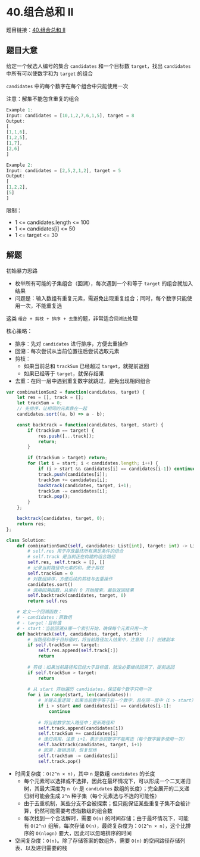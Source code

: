 # 40.组合总和 II

题目链接：[40.组合总和 II](https://leetcode.cn/problems/combination-sum-ii/)

## 题目大意

给定一个候选人编号的集合 `candidates` 和一个目标数 `target`，找出 `candidates` 中所有可以使数字和为 `target` 的组合

`candidates` 中的每个数字在每个组合中只能使用一次 

注意：解集不能包含重复的组合

```js
Example 1:
Input: candidates = [10,1,2,7,6,1,5], target = 8
Output: 
[
[1,1,6],
[1,2,5],
[1,7],
[2,6]
]

Example 2:
Input: candidates = [2,5,2,1,2], target = 5
Output: 
[
[1,2,2],
[5]
]
```

限制：
- 1 <= candidates.length <= 100
- 1 <= candidates[i] <= 50
- 1 <= target <= 30

## 解题

初始暴力思路
- 枚举所有可能的子集组合（回溯），每次遇到一个和等于 `target` 的组合就加入结果
- 问题是：输入数组有重复元素，需避免出现重复组合；同时，每个数字只能使用一次，不能重复选

这类 `组合 + 剪枝 + 排序 + 去重`的题，非常适合`回溯法`处理

核心策略：
- 排序：先对 `candidates` 进行排序，方便去重操作
- 回溯：每次尝试从当前位置往后尝试选取元素
- 剪枝：
  - 如果当前总和 `trackSum` 已经超过 `target`，就提前返回
  - 如果已经等于 `target`，就保存结果
- 去重：在同一层中遇到重复数字就跳过，避免出现相同组合

```js
var combinationSum2 = function(candidates, target) {
    let res = [], track = [];
    let trackSum = 0;
    // 先排序，让相同的元素靠在一起
    candidates.sort((a, b) => a - b);

    const backtrack = function(candidates, target, start) {
        if (trackSum == target) {
            res.push([...track]);
            return;
        }

        if (trackSum > target) return;
        for (let i = start; i < candidates.length; i++) {
            if (i > start && candidates[i] == candidates[i-1]) continue;
            track.push(candidates[i]);
            trackSum += candidates[i];
            backtrack(candidates, target, i+1);
            trackSum -= candidates[i];
            track.pop();
        }
    };

    backtrack(candidates, target, 0);
    return res;
};
```
```python
class Solution:
    def combinationSum2(self, candidates: List[int], target: int) -> List[List[int]]:
        # self.res 用于存放最终所有满足条件的组合
        # self.track 是当前正在构建的组合路径
        self.res, self.track = [], []
        # 记录当前路径中元素的和，便于剪枝
        self.trackSum = 0
        # 对数组排序，方便后续的剪枝与去重操作
        candidates.sort()
        # 调用回溯函数，从索引 0 开始搜索，最后返回结果
        self.backtrack(candidates, target, 0)
        return self.res

    # 定义一个回溯函数：
    # - candidates：原数组
    # - target：目标值
    # - start：当前回溯从哪一个索引开始，确保每个元素只用一次
    def backtrack(self, candidates, target, start):
        # 当路径和等于目标值时，将当前路径加入结果中，注意用 [:] 创建副本
        if self.trackSum == target:
            self.res.append(self.track[:])
            return
        
        # 剪枝：如果当前路径和已经大于目标值，就没必要继续回溯了，提前返回
        if self.trackSum > target:
            return
        
        # 从 start 开始遍历 candidates，保证每个数字只用一次
        for i in range(start, len(candidates)):
            # 关键去重逻辑：如果当前数字等于前一个数字，且在同一层中（i > start），就跳过，避免重复组合
            if i > start and candidates[i] == candidates[i-1]:
                continue
            
            # 将当前数字加入路径中；更新路径和
            self.track.append(candidates[i])
            self.trackSum += candidates[i]
            # 递归调用，注意 i+1，表示当前数字不能再选（每个数字最多使用一次）
            self.backtrack(candidates, target, i+1)
            # 回溯：撤销选择，恢复现场
            self.trackSum -= candidates[i]
            self.track.pop()
```

- 时间复杂度：`O(2^n × n)`，其中 `n` 是数组 `candidates` 的长度
  - 每个元素可以选择或不选择，因此在最坏情况下，可以形成一个二叉递归树，其最大深度为 `n`（`n` 是 `candidates` 数组的长度）；完全展开的二叉递归树可能会生成 `2^n` 种子集（每个元素选与不选的可能性）
  - 由于去重机制，某些分支不会被探索；但只能保证某些重复子集不会被计算，仍然可能需要考虑指数级的组合数
  - 每次找到一个合法解时，需要 `O(n)` 的时间存储；由于最坏情况下，可能有 `O(2^n)` 组解，每次存储 `O(n)`，最终复杂度为：`O(2^n × n)`，这个比排序的 `O(nlogn)` 要大，因此可以忽略排序的时间
- 空间复杂度：`O(n)`。除了存储答案的数组外，需要 `O(n)` 的空间路径存储列表、以及递归需要的栈